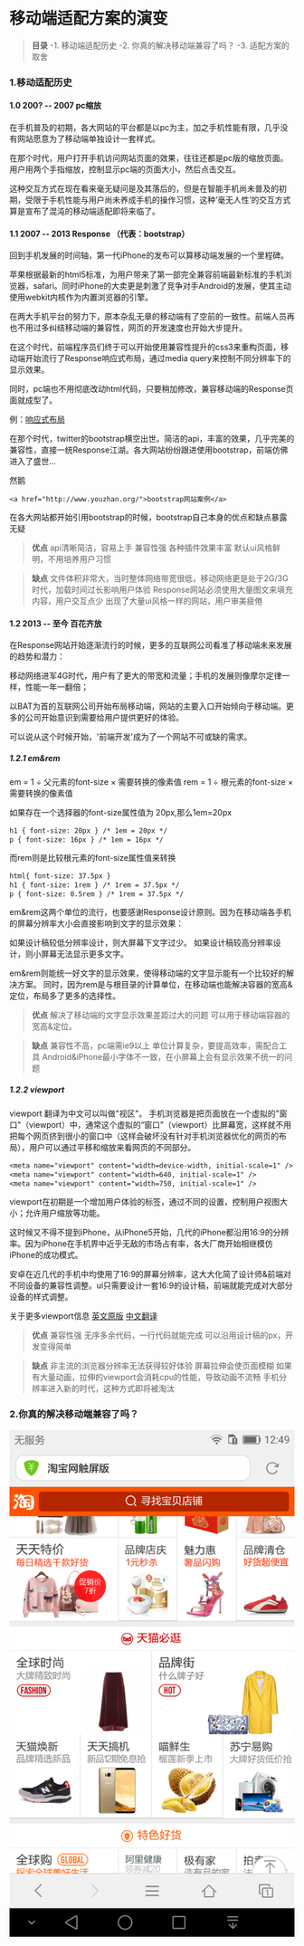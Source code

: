 
移动端适配方案的演变
=======

>**目录**
>-1. 移动端适配历史
>-2. 你真的解决移动端兼容了吗？
>-3. 适配方案的取舍

### **1.移动适配历史**
#### **1.0 200? -- 2007 pc缩放** 
在手机普及的初期，各大网站的平台都是以pc为主，加之手机性能有限，几乎没有网站愿意为了移动端单独设计一套样式。

在那个时代，用户打开手机访问网站页面的效果，往往还都是pc版的缩放页面。用户用两个手指缩放，控制显示pc端的页面大小，然后点击交互。

这种交互方式在现在看来毫无疑问是及其落后的，但是在智能手机尚未普及的初期，受限于手机性能与用户尚未养成手机的操作习惯，这种‘毫无人性’的交互方式算是宣布了混沌的移动端适配即将来临了。

#### **1.1 2007 -- 2013 Response  （代表：bootstrap）**
回到手机发展的时间轴，第一代iPhone的发布可以算移动端发展的一个里程碑。

苹果根据最新的html5标准，为用户带来了第一部完全兼容前端最新标准的手机浏览器，safari。同时iPhone的大卖更是刺激了竞争对手Android的发展，使其主动使用webkit内核作为内置浏览器的引擎。

在两大手机平台的努力下，原本杂乱无章的移动端有了空前的一致性。前端人员再也不用过多纠结移动端的兼容性，网页的开发速度也开始大步提升。

在这个时代，前端程序员们终于可以开始使用兼容性提升的css3来重构页面，移动端开始流行了Response响应式布局，通过media query来控制不同分辨率下的显示效果。

同时，pc端也不用彻底改动html代码，只要稍加修改，兼容移动端的Response页面就成型了。

例：<a href="http://thedb.github.io/aboutme-2015/intel/Bootstrap%20101%20Template.htm" target="_blank">响应式布局</a>

在那个时代，twitter的bootstrap横空出世。简洁的api，丰富的效果，几乎完美的兼容性，直接一统Response江湖。各大网站纷纷跟进使用bootstrap，前端仿佛进入了盛世...

然鹅
```
<a href="http://www.youzhan.org/">bootstrap网站案例</a>
```

在各大网站都开始引用bootstrap的时候，bootstrap自己本身的优点和缺点暴露无疑

> **优点**
> api清晰简洁，容易上手
> 兼容性强
> 各种插件效果丰富
> 默认ui风格鲜明，不用培养用户习惯

> **缺点**
> 文件体积非常大，当时整体网络带宽很低，移动网络更是处于2G/3G时代，加载时间过长影响用户体验
> Response网站必须使用大量图文来填充内容，用户交互点少
> 出现了大量ui风格一样的网站，用户审美疲倦

#### **1.2 2013 -- 至今 百花齐放**
在Response网站开始逐渐流行的时候，更多的互联网公司看准了移动端未来发展的趋势和潜力：

移动网络进军4G时代，用户有了更大的带宽和流量；手机的发展则像摩尔定律一样，性能一年一翻倍；

以BAT为首的互联网公司开始布局移动端，网站的主要入口开始倾向于移动端。更多的公司开始意识到需要给用户提供更好的体验。

可以说从这个时候开始，'前端开发'成为了一个网站不可或缺的需求。

##### **1.2.1 em&rem**
em = 1 ÷ 父元素的font-size × 需要转换的像素值
rem = 1 ÷ 根元素的font-size × 需要转换的像素值

如果存在一个选择器的font-size属性值为 20px,那么1em=20px
```
h1 { font-size: 20px } /* 1em = 20px */
p { font-size: 16px } /* 1em = 16px */
```

而rem则是比较根元素的font-size属性值来转换
```
html{ font-size: 37.5px }
h1 { font-size: 1rem } /* 1rem = 37.5px */
p { font-size: 0.5rem } /* 1rem = 37.5px */
```

em&rem这两个单位的流行，也要感谢Response设计原则。因为在移动端各手机的屏幕分辨率大小会直接影响到文字的显示效果：

如果设计稿较低分辨率设计，则大屏幕下文字过少。
如果设计稿较高分辨率设计，则小屏幕无法显示更多文字。

em&rem则能统一好文字的显示效果，使得移动端的文字显示能有一个比较好的解决方案。
同时，因为rem是与根目录的计算单位，在移动端也能解决容器的宽高&定位，布局多了更多的选择性。


> **优点**
> 解决了移动端的文字显示效果差距过大的问题
> 可以用于移动端容器的宽高&定位。

> **缺点**
> 兼容性不高，pc端需ie9以上
> 单位计算复杂，要提高效率，需配合工具
> Android&iPhone最小字体不一致，在小屏幕上会有显示效果不统一的问题

##### **1.2.2 viewport**
viewport 翻译为中文可以叫做"视区"。
手机浏览器是把页面放在一个虚拟的"窗口"（viewport）中，通常这个虚拟的“窗口”（viewport）比屏幕宽，这样就不用把每个网页挤到很小的窗口中（这样会破坏没有针对手机浏览器优化的网页的布局），用户可以通过平移和缩放来看网页的不同部分。
```
<meta name="viewport" content="width=device-width, initial-scale=1" />
<meta name="viewport" content="width=640, initial-scale=1" />
<meta name="viewport" content="width=750, initial-scale=1" />
```
viewport在初期是一个增加用户体验的标签，通过不同的设置，控制用户视图大小；允许用户缩放等功能。

这时候又不得不提到iPhone，从iPhone5开始，几代的iPhone都沿用16:9的分辨率。因为iPhone在手机界中近乎无敌的市场占有率，各大厂商开始相继模仿iPhone的成功模式。

安卓在近几代的手机中均使用了16:9的屏幕分辨率，这大大化简了设计师&前端对不同设备的兼容性调整。ui只需要设计一套16:9的设计稿，前端就能完成对大部分设备的样式调整。

关于更多viewport信息
<a href="https://www.quirksmode.org/mobile/viewports2.html">英文原版</a>
<a href="https://www.w3cplus.com/css/viewports.html">中文翻译</a>

> **优点**
> 兼容性强
> 无序多余代码，一行代码就能完成
> 可以沿用设计稿的px，开发变得简单

> **缺点**
> 非主流的浏览器分辨率无法获得较好体验
> 屏幕拉伸会使页面模糊
> 如果有大量动画，拉伸的viewport会消耗cpu的性能，导致动画不流畅
> 手机分辨率进入新的时代，这种方式即将被淘汰

### **2.你真的解决移动端兼容了吗？**

<img src="./images/huawei.png">